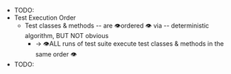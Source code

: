 * TODO:
* Test Execution Order
  * Test classes & methods -- are 👁️ordered 👁️ via -- deterministic algorithm, BUT NOT obvious
    * -> 👁ALL runs of test suite execute test classes & methods in the same order 👁 
* TODO: